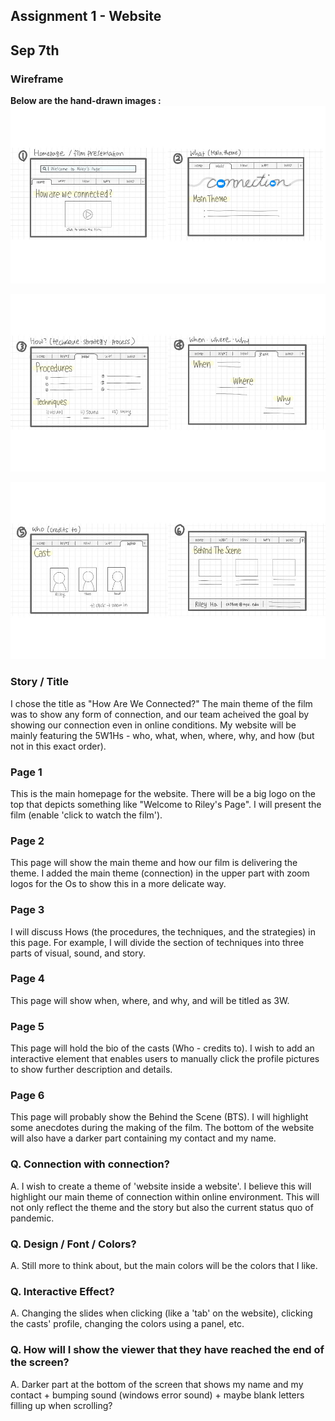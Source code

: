 ## Assignment 1 - Website ##

## Sep 7th  

### Wireframe

**Below are the hand-drawn images :**
![](bin/data/Slide1.jpeg)

![](bin/data/Slide2.jpeg)

![](bin/data/Slide3.jpeg)


### Story / Title

I chose the title as "How Are We Connected?"
The main theme of the film was to show any form of connection, and our team acheived the goal by showing our connection even in online conditions.
My website will be mainly featuring the 5W1Hs - who, what, when, where, why, and how (but not in this exact order).


### Page 1
This is the main homepage for the website. There will be a big logo on the top that depicts something like "Welcome to Riley's Page".
I will present the film (enable 'click to watch the film').


### Page 2
This page will show the main theme and how our film is delivering the theme.
I added the main theme (connection) in the upper part with zoom logos for the Os to show this in a more delicate way. 

### Page 3
I will discuss Hows (the procedures, the techniques, and the strategies) in this page.
For example, I will divide the section of techniques into three parts of visual, sound, and story.

### Page 4
This page will show when, where, and why, and will be titled as 3W.

### Page 5
This page will hold the bio of the casts (Who - credits to).
I wish to add an interactive element that enables users to manually click the profile pictures to show further description and details.

### Page 6
This page will probably show the Behind the Scene (BTS). 
I will highlight some anecdotes during the making of the film.
The bottom of the website will also have a darker part containing my contact and my name.

### Q. Connection with connection?
A. I wish to create a theme of 'website inside a website'. I believe this will highlight our main theme of connection within online environment.
This will not only reflect the theme and the story but also the current status quo of pandemic.

### Q. Design / Font / Colors?
A. Still more to think about, but the main colors will be the colors that I like.

### Q. Interactive Effect?
A. Changing the slides when clicking (like a 'tab' on the website), clicking the casts' profile, changing the colors using a panel, etc.

### Q. How will I show the viewer that they have reached the end of the screen?
A. Darker part at the bottom of the screen that shows my name and my contact + bumping sound (windows error sound) + maybe blank letters filling up when scrolling?
